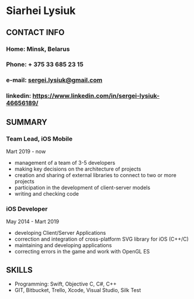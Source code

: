 # Siarhei Lysiuk


 ## CONTACT INFO

 ### Home: Minsk, Belarus

 ### Phone: + 375 33 685 23 15

 ### e-mail: sergei.lysiuk@gmail.com
 
 ### linkedin: https://www.linkedin.com/in/sergei-lysiuk-46656189/
 

## SUMMARY

### Team Lead, iOS Mobile
 Mart 2019 -  now
- management of a team of 3-5 developers
- making key decisions on the architecture of projects
- creation and sharing of external libraries to connect to two or more projects
- participation in the development of client-server models
- writing and checking code

### iOS Developer
May 2014 -  Mart 2019 
- developing Client/Server Applications
- correction and integration of cross-platform SVG library for iOS (C++/C)
- maintaining and developing applications
- correcting errors in the game and work with OpenGL ES


## SKILLS

- Programming: Swift, Objective C, C#, C++
- GIT, Bitbucket, Trello, Xcode, Visual  Studio, Silk Test

